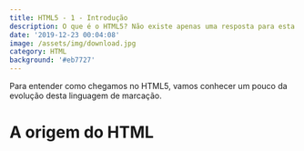 ```yaml
---
title: HTML5 - 1 - Introdução
description: O que é o HTML5? Não existe apenas uma resposta para esta pergunta.
date: '2019-12-23 00:04:08'
image: /assets/img/download.jpg
category: HTML
background: '#eb7727'
---
```

Para entender como chegamos no HTML5, vamos conhecer um pouco da evolução desta linguagem de marcação.

# A origem do HTML
